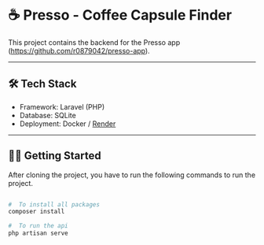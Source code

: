 # ☕ Presso - Coffee Capsule Finder

This project contains the backend for the Presso app (https://github.com/r0879042/presso-app).

---

## 🛠 Tech Stack

- Framework: Laravel (PHP)
- Database: SQLite
- Deployment: Docker / [Render](https://render.com/)

---

## 🧑‍💻 Getting Started

After cloning the project, you have to run the following commands to run the project.

```bash

#  To install all packages
composer install

#  To run the api
php artisan serve